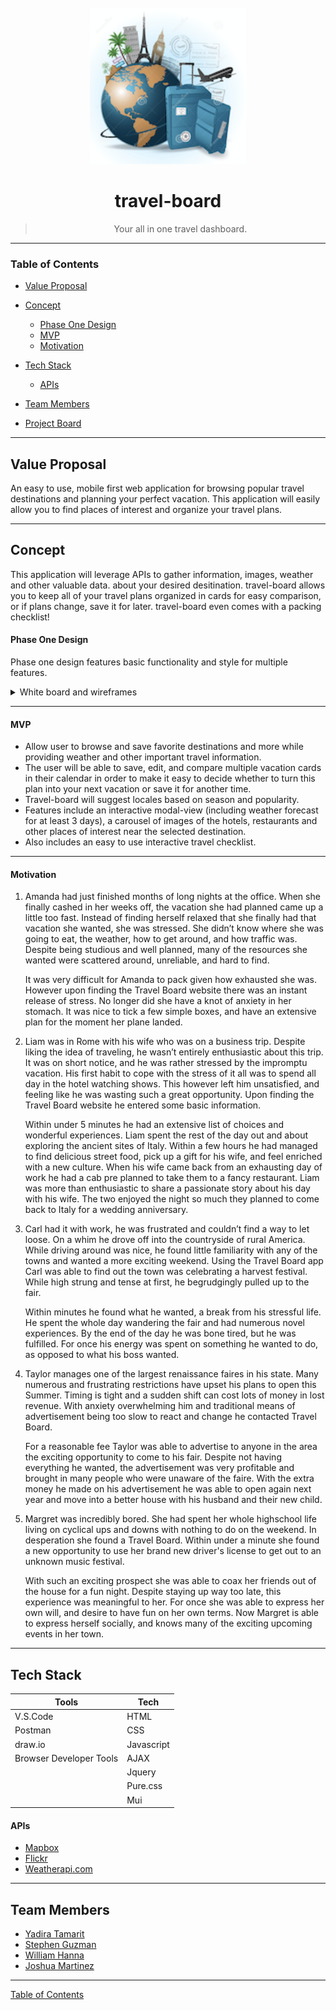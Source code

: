 <div align="center">
  <br>
  <img src="assets\images\travel-board-logo.png" alt="travel-board logo" width="250">
  <br>

# travel-board

> Your all in one travel dashboard.
> <br>

</div>

---

### Table of Contents

- [Value Proposal](#value-proposal)

- [Concept](#concept)
  - [Phase One Design](#phase-one-design)
  - [MVP](#mvp)
  - [Motivation](#motivation)
- [Tech Stack](#tech-stack)
  - [APIs](#apis)
- [Team Members](#team-members)
- [Project Board](https://github.com/CB-Group-6-Project-1/travel-board/projects/1 "To be Approved")

---

## Value Proposal

An easy to use, mobile first web application for browsing popular travel destinations and planning your perfect vacation. This application will easily allow you to find places of interest and organize your travel plans.

---

## Concept

This application will leverage APIs to gather information, images, weather and other valuable data. about your desired desitination. travel-board allows you to keep all of your travel plans organized in cards for easy comparison, or if plans change, save it for later. travel-board even comes with a packing checklist!

#### Phase One Design

Phase one design features basic functionality and style for multiple features.

<details>
<summary>White board and wireframes</summary>
<img src="assets\images\whiteboard.png">
<img src="assets\images\home-page.png">
<img src="assets\images\city-page.png">
<img src="assets\images\add-vacation-page.png">
<img src="assets\images\vacation-calendar-page.png">
</details>

---

#### MVP

- Allow user to browse and save favorite destinations and more while providing weather and other important travel information.
- The user will be able to save, edit, and compare multiple vacation cards in their calendar in order to make it easy to decide whether to turn this plan into your next vacation or save it for another time.
- Travel-board will suggest locales based on season and popularity.
- Features include an interactive modal-view (including weather forecast for at least 3 days), a carousel of images of the hotels, restaurants and other places of interest near the selected destination.
- Also includes an easy to use interactive travel checklist.

---

#### Motivation

1. Amanda had just finished months of long nights at the office. When she finally cashed in her weeks off, the vacation she had planned came up a little too fast. Instead of finding herself relaxed that she finally had that vacation she wanted, she was stressed. She didn’t know where she was going to eat, the weather, how to get around, and how traffic was. Despite being studious and well planned, many of the resources she wanted were scattered around, unreliable, and hard to find.

   It was very difficult for Amanda to pack given how exhausted she was. However upon finding the Travel Board website there was an instant release of stress. No longer did she have a knot of anxiety in her stomach. It was nice to tick a few simple boxes, and have an extensive plan for the moment her plane landed.

1. Liam was in Rome with his wife who was on a business trip. Despite liking the idea of traveling, he wasn’t entirely enthusiastic about this trip. It was on short notice, and he was rather stressed by the impromptu vacation. His first habit to cope with the stress of it all was to spend all day in the hotel watching shows. This however left him unsatisfied, and feeling like he was wasting such a great opportunity. Upon finding the Travel Board website he entered some basic information.

   Within under 5 minutes he had an extensive list of choices and wonderful experiences. Liam spent the rest of the day out and about exploring the ancient sites of Italy. Within a few hours he had managed to find delicious street food, pick up a gift for his wife, and feel enriched with a new culture. When his wife came back from an exhausting day of work he had a cab pre planned to take them to a fancy restaurant. Liam was more than enthusiastic to share a passionate story about his day with his wife. The two enjoyed the night so much they planned to come back to Italy for a wedding anniversary.

1. Carl had it with work, he was frustrated and couldn’t find a way to let loose. On a whim he drove off into the countryside of rural America. While driving around was nice, he found little familiarity with any of the towns and wanted a more exciting weekend. Using the Travel Board app Carl was able to find out the town was celebrating a harvest festival. While high strung and tense at first, he begrudgingly pulled up to the fair.

   Within minutes he found what he wanted, a break from his stressful life. He spent the whole day wandering the fair and had numerous novel experiences. By the end of the day he was bone tired, but he was fulfilled. For once his energy was spent on something he wanted to do, as opposed to what his boss wanted.

1. Taylor manages one of the largest renaissance faires in his state. Many numerous and frustrating restrictions have upset his plans to open this Summer. Timing is tight and a sudden shift can cost lots of money in lost revenue. With anxiety overwhelming him and traditional means of advertisement being too slow to react and change he contacted Travel Board.

   For a reasonable fee Taylor was able to advertise to anyone in the area the exciting opportunity to come to his fair. Despite not having everything he wanted, the advertisement was very profitable and brought in many people who were unaware of the faire. With the extra money he made on his advertisement he was able to open again next year and move into a better house with his husband and their new child.

1. Margret was incredibly bored. She had spent her whole highschool life living on cyclical ups and downs with nothing to do on the weekend. In desperation she found a Travel Board. Within under a minute she found a new opportunity to use her brand new driver's license to get out to an unknown music festival.

   With such an exciting prospect she was able to coax her friends out of the house for a fun night. Despite staying up way too late, this experience was meaningful to her. For once she was able to express her own will, and desire to have fun on her own terms. Now Margret is able to express herself socially, and knows many of the exciting upcoming events in her town.

---

## Tech Stack

| Tools                   | Tech       |
| ----------------------- | ---------- |
| V.S.Code                | HTML       |
| Postman                 | CSS        |
| draw\.io                | Javascript |
| Browser Developer Tools | AJAX       |
|                         | Jquery     |
|                         | Pure.css   |
|                         | Mui        |

#### APIs

- [Mapbox](https://docs.mapbox.com/api/)
- [Flickr](https://www.flickr.com/services/api/)
- [Weatherapi.com](https://www.weatherapi.com/)

---

## Team Members

- [Yadira Tamarit](https://github.com/ystamaritq)
- [Stephen Guzman](https://github.com/steveo9219)
- [William Hanna](https://github.com/wrhcodecamp)
- [Joshua Martinez](https://github.com/JDMartinez1531)

---

[Table of Contents](#table-of-contents)
